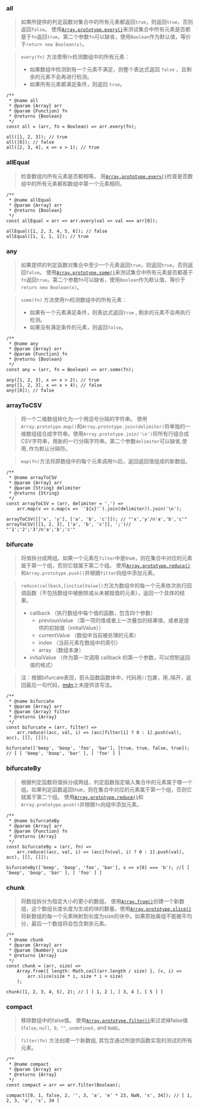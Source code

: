 ### all
>如果所提供的判定函数对集合中的所有元素都返回`true`，则返回`true`，否则返回`false`。
使用[`Array.prototype.every()`](https://developer.mozilla.org/zh-CN/docs/Web/JavaScript/Reference/Global_Objects/Array/every)来测试集合中所有元素是否都基于`fn`返回`true`。第二个参数`fn`可以缺省，使用`Boolean`作为默认值，等价于`return new Boolean(x)`。

> `every(fn)` 方法使用`fn`检测数组中的所有元素：
> - 如果数组中检测到有一个元素不满足，则整个表达式返回 `false` ，且剩余的元素不会再进行检测。
> - 如果所有元素都满足条件，则返回 `true`。
```
/**
 * @name all
 * @param {Array} arr 
 * @param {Function} fn 
 * @returns {Boolean}
 */
const all = (arr, fn = Boolean) => arr.every(fn);

all([1, 2, 3]); // true
all([0]); // false
all([2, 3, 4], x => x > 1); // true
```

### allEqual
>检查数组内所有元素是否都相等。
用[`Array.prototype.every()`](https://developer.mozilla.org/zh-CN/docs/Web/JavaScript/Reference/Global_Objects/Array/every)检查是否数组中的所有元素都和数组中第一个元素相同。
```
/**
 * @name allEqual
 * @param {Array} arr 
 * @returns {Boolean}
 */
const allEqual = arr => arr.every(val => val === arr[0]);

allEqual([1, 2, 3, 4, 5, 6]); // false
allEqual([1, 1, 1, 1]); // true
```

### any
>如果提供的判定函数对集合中至少一个元素返回`true`，则返回`true`，否则返回`false`。
使用[`Array.prototype.some()`](https://developer.mozilla.org/zh-CN/docs/Web/JavaScript/Reference/Global_Objects/Array/some)来测试集合中所有元素是否都基于`fn`返回`true`。第二个参数fn可以缺省，使用`Boolean`作为默认值，等价于`return new Boolean(x)`。

>`some(fn)` 方法使用`fn`检测数组中的所有元素：
> - 如果有一个元素满足条件，则表达式返回`true` , 剩余的元素不会再执行检测。
> - 如果没有满足条件的元素，则返回`false`。
```
/**
 * @name any
 * @param {Array} arr 
 * @param {Function} fn 
 * @returns {Boolean}
 */
const any = (arr, fn = Boolean) => arr.some(fn);

any([1, 2, 3], x => x > 2); // true
any([1, 2, 3], x => x > 4); // false
any([0]); // false
```

### arrayToCSV
>将一个二维数组转化为一个用逗号分隔的字符串。
>使用`Array.prototype.map()`和`Array.prototype.join(delimiter)`将单独的一维数组组合成字符串。使用`Array.prototype.join('\n')`将所有行组合成CSV字符串，用新的一行分隔字符串。第二个参数`delimiter`可以缺省,使用`,`作为默认分隔符。

>`map(fn)`方法将原数组中的每个元素调用`fn`后，返回返回值组成的新数组。
```
/**
 * @name arrayToCSV
 * @param {Array} arr 
 * @param {String} delimiter 
 * @returns {String}
 */
const arrayToCSV = (arr, delimiter = ',') =>
    arr.map(v => v.map(x => `'${x}'`).join(delimiter)).join('\n');

arrayToCSV([['x', 'y'], ['a', 'b', 'c']]); // "'x','y'/n'a','b','c'"
arrayToCSV([[1, 2, 3], ['a', 'b', 'c']], ';')// "'1';'2';'3'/n'a';'b';'c'"
```

### bifurcate
>将值拆分成两组。如果一个元素在`filter`中是true，则在集合中对应的元素属于第一个组，否则它就属于第二个组。
>使用[`Array.prototype.reduce()`](https://developer.mozilla.org/zh-CN/docs/Web/JavaScript/Reference/Global_Objects/Array/Reduce)和`Array.prototype.push()`并根据`filter`向组中添加元素。

>`reduce(callback,[initialValue])`方法为数组中的每一个元素依次执行回调函数（不包括数组中被删除或从未被赋值的元素），返回一个具体的结果。
>- callback （执行数组中每个值的函数，包含四个参数）
>    - previousValue （第一项的值或者上一次叠加的结果值，或者是提供的初始值（initialValue））
>    - currentValue （数组中当前被处理的元素）
>    - index （当前元素在数组中的索引）
>    - array （数组本身）
>- initialValue （作为第一次调用 callback 的第一个参数，可以控制返回值的格式）

>注：根据bifurcate表现，箭头函数函数体中，代码用`()`包裹，用`,`隔开，返回最后一句代码，[mdn](https://developer.mozilla.org/zh-CN/docs/Web/JavaScript/Reference/Functions/Arrow_functions)上未提供该写法。
```
/**
 * @name bifurcate
 * @param {Array} arr 
 * @param {Array} filter 
 * @returns {Array}
 */
const bifurcate = (arr, filter) =>
    arr.reduce((acc, val, i) => (acc[filter[i] ? 0 : 1].push(val), acc), [[], []]);
    
bifurcate(['beep', 'boop', 'foo', 'bar'], [true, true, false, true]); // [ [ 'beep', 'boop', 'bar' ], [ 'foo' ] ]
```

### bifurcateBy
>根据判定函数将值拆分成两组，判定函数指定输入集合中的元素属于哪一个组。如果判定函数返回true，则在集合中对应的元素属于第一个组，否则它就属于第二个组。
>使用[`Array.prototype.reduce()`](https://developer.mozilla.org/zh-CN/docs/Web/JavaScript/Reference/Global_Objects/Array/Reduce)和`Array.prototype.push()`并根据`fn`向组中添加元素。
```
/**
 * @name bifurcateBy
 * @param {Array} arr 
 * @param {Function} fn 
 * @returns {Array}
 */
const bifurcateBy = (arr, fn) =>
    arr.reduce((acc, val, i) => (acc[fn(val, i) ? 0 : 1].push(val), acc), [[], []]);

bifurcateBy(['beep', 'boop', 'foo', 'bar'], x => x[0] === 'b'); //[ [ 'beep', 'boop', 'bar' ], [ 'foo' ] ]
```

### chunk
>将数组拆分为指定大小的更小的数组。
>使用[`Array.from()`](https://developer.mozilla.org/zh-CN/docs/Web/JavaScript/Reference/Global_Objects/Array/from)创建一个新数组，这个数组长度长度为生成的块的数量。使用[`Array.prototype.slice()`](https://developer.mozilla.org/zh-CN/docs/Web/JavaScript/Reference/Global_Objects/Array/slice)将新数组的每一个元素映射到长度为size的块中。如果原始属组不能被平均分，最后一个数组将会包含剩余元素。
```
/**
 * @name chunk
 * @param {Array} arr 
 * @param {Number} size 
 * @returns {Array}
 */
const chunk = (arr, size) => 
    Array.from({ length: Math.ceil(arr.length / size) }, (v, i) => 
        arr.slice(size * i, size * i + size)
    );

chunk([1, 2, 3, 4, 5], 2); // [ [ 1, 2 ], [ 3, 4 ], [ 5 ] ]
```

### compact
>移除数组中的false值。
>使用[`Array.prototype.filter()`](https://developer.mozilla.org/zh-CN/docs/Web/JavaScript/Reference/Global_Objects/Array/filter)来过滤掉false值(`false`, `null`,` 0`,` ""`, `undefined,` and `NaN`)。

>`filter(fn)` 方法创建一个新数组, 其包含通过所提供函数实现的测试的所有元素。
```
/**
 * @name compact
 * @param {Array} arr 
 * @returns {Array}
 */
const compact = arr => arr.filter(Boolean);

compact([0, 1, false, 2, '', 3, 'a', 'e' * 23, NaN, 's', 34]); // [ 1, 2, 3, 'a', 's', 34 ]
```